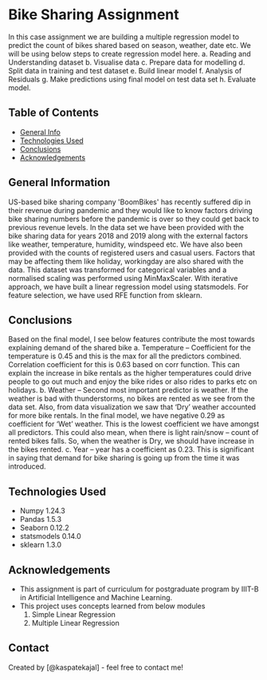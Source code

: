 # Bike Sharing Assignment
In this case assignment we are building a multiple regression model to predict the count of bikes shared based on season, weather, date etc.
We will be using below steps to create regression model here.
  a. Reading and Understanding dataset
  b. Visualise data
  c. Prepare data for modelling
  d. Split data in training and test dataset
  e. Build linear model
  f. Analysis of Residuals
  g. Make predictions using final model on test data set
  h. Evaluate model.

## Table of Contents
* [General Info](#general-information)
* [Technologies Used](#technologies-used)
* [Conclusions](#conclusions)
* [Acknowledgements](#acknowledgements)


## General Information
US-based bike sharing company 'BoomBikes' has recently suffered dip in their revenue during pandemic and they would like to know factors driving bike sharing numbers before the pandemic is over so they could get back to previous revenue levels. In the data set we have been provided with the bike sharing data for years 2018 and 2019 along with the external factors like weather, temperature, humidity, windspeed etc. We have also been provided with the counts of registered users and casual users. Factors that may be affecting them like holiday, workingday are also shared with the data.
This dataset was transformed for categorical variables and a normalised scaling was performed using MinMaxScaler. With iterative approach, we have built a linear regression model using statsmodels. For feature selection, we have used RFE function from sklearn.


## Conclusions
Based on the final model, I see below features contribute the most towards explaining demand of the shared bike
a.	Temperature – Coefficient for the temperature is 0.45 and this is the max for all the predictors combined.  Correlation coefficient for this is 0.63 based on corr function. This can explain the increase in bike rentals as the higher temperatures could drive people to go out much and enjoy the bike rides or also rides to parks etc on holidays.
b.	Weather – Second most important predictor is weather. If the weather is bad with thunderstorms, no bikes are rented as we see from the data set. Also, from data visualization we saw that ‘Dry’ weather accounted for more bike rentals. In the final model, we have negative 0.29 as coefficient for ‘Wet’ weather. This is the lowest coefficient we have amongst all predictors. This could also mean, when there is light rain/snow – count of rented bikes falls. So, when the weather is Dry, we should have increase in the bikes rented.
c.	Year – year has a coefficient as 0.23. This is significant in saying that demand for bike sharing is going up from the time it was introduced.  



## Technologies Used
- Numpy 1.24.3
- Pandas 1.5.3
- Seaborn 0.12.2
- statsmodels 0.14.0
- sklearn 1.3.0


## Acknowledgements
- This assignment is part of curriculum for postgraduate program by IIIT-B in Artificial Intelligence and Machine Learning.
- This project uses concepts learned from below modules
  1. Simple Linear Regression
  2. Multiple Linear Regression


## Contact
Created by [@kaspatekajal] - feel free to contact me!
